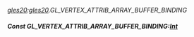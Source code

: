 _[gles20](../../modules/gles20/gles20-module.md):[gles20](../../modules/gles20/gles20-module.md).GL\_VERTEX\_ATTRIB\_ARRAY\_BUFFER\_BINDING_
##### Const GL\_VERTEX\_ATTRIB\_ARRAY\_BUFFER\_BINDING:[Int](../../modules/wonkey/wonkey-types-int.md)
